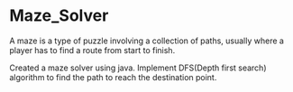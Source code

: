 # Maze_Solver

A maze is a type of puzzle involving a collection of paths, usually where a player has to find a route from start to finish.

Created a maze solver using java.
Implement DFS(Depth first search) algorithm to find the path to reach the destination point.
